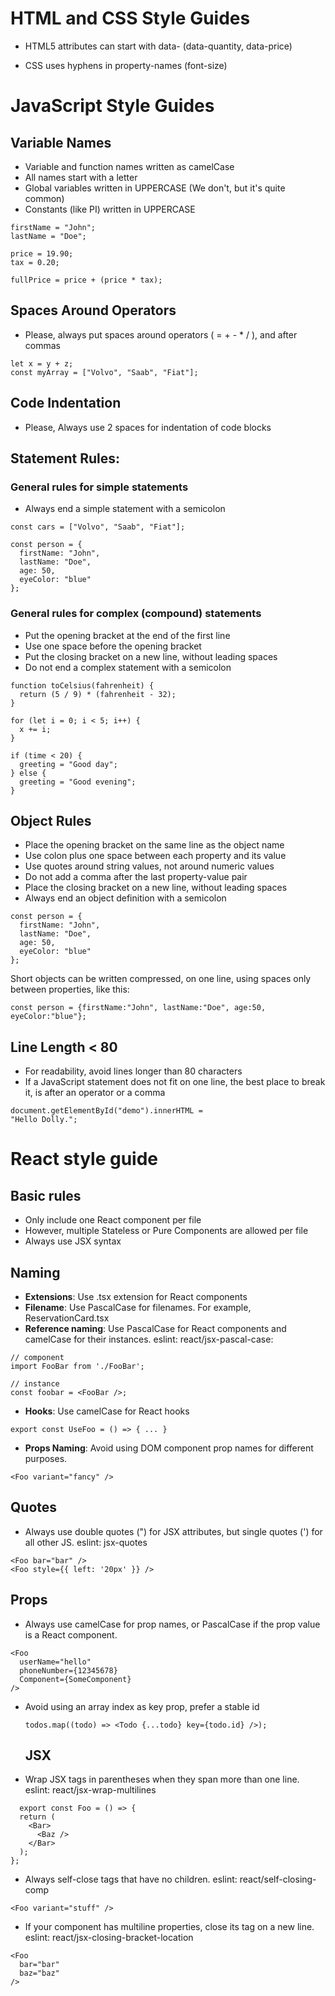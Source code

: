 
# HTML and CSS Style Guides

- HTML5 attributes can start with data- (data-quantity, data-price)

- CSS uses hyphens in property-names (font-size)


# JavaScript Style Guides

## Variable Names

- Variable and function names written as camelCase
- All names start with a letter
- Global variables written in UPPERCASE (We don't, but it's quite common)
- Constants (like PI) written in UPPERCASE

```
firstName = "John";
lastName = "Doe";

price = 19.90;
tax = 0.20;

fullPrice = price + (price * tax);
```

## Spaces Around Operators

- Please, always put spaces around operators ( = + - * / ), and after commas

```
let x = y + z;
const myArray = ["Volvo", "Saab", "Fiat"];
```

## Code Indentation

- Please, Always use 2 spaces for indentation of code blocks

## Statement Rules:

### General rules for simple statements

- Always end a simple statement with a semicolon

```
const cars = ["Volvo", "Saab", "Fiat"];

const person = {
  firstName: "John",
  lastName: "Doe",
  age: 50,
  eyeColor: "blue"
};
```

### General rules for complex (compound) statements

- Put the opening bracket at the end of the first line
- Use one space before the opening bracket
- Put the closing bracket on a new line, without leading spaces
- Do not end a complex statement with a semicolon

```
function toCelsius(fahrenheit) {
  return (5 / 9) * (fahrenheit - 32);
}
```

```
for (let i = 0; i < 5; i++) {
  x += i;
}
```

```
if (time < 20) {
  greeting = "Good day";
} else {
  greeting = "Good evening";
}
```

## Object Rules

- Place the opening bracket on the same line as the object name
- Use colon plus one space between each property and its value
- Use quotes around string values, not around numeric values
- Do not add a comma after the last property-value pair
- Place the closing bracket on a new line, without leading spaces
- Always end an object definition with a semicolon

```
const person = {
  firstName: "John",
  lastName: "Doe",
  age: 50,
  eyeColor: "blue"
};
```

Short objects can be written compressed, on one line, using spaces only between properties, like this:

```
const person = {firstName:"John", lastName:"Doe", age:50, eyeColor:"blue"};
```

## Line Length < 80
- For readability, avoid lines longer than 80 characters
- If a JavaScript statement does not fit on one line, the best place to break it, is after an operator or a comma

```
document.getElementById("demo").innerHTML =
"Hello Dolly.";
```


# React style guide

## Basic rules

- Only include one React component per file
 - However, multiple Stateless or Pure Components are allowed per file
- Always use JSX syntax

## Naming

- **Extensions**: Use .tsx extension for React components
- **Filename**: Use PascalCase for filenames. For example, ReservationCard.tsx
- **Reference naming**: Use PascalCase for React components and camelCase for their instances. eslint: react/jsx-pascal-case:

```
// component
import FooBar from './FooBar';

// instance
const foobar = <FooBar />;
```
- **Hooks**: Use camelCase for React hooks
  
```
export const UseFoo = () => { ... }
```

- **Props Naming**: Avoid using DOM component prop names for different purposes.

```
<Foo variant="fancy" />
```

## Quotes

- Always use double quotes (") for JSX attributes, but single quotes (') for all other JS. eslint: jsx-quotes

```
<Foo bar="bar" />
<Foo style={{ left: '20px' }} />
```

## Props

- Always use camelCase for prop names, or PascalCase if the prop value is a React component.
```
<Foo
  userName="hello"
  phoneNumber={12345678}
  Component={SomeComponent}
/>
```

- Avoid using an array index as key prop, prefer a stable id

  ```
  todos.map((todo) => <Todo {...todo} key={todo.id} />);
  ```

  ## JSX

- Wrap JSX tags in parentheses when they span more than one line. eslint: react/jsx-wrap-multilines

```
  export const Foo = () => {
  return (
    <Bar>
      <Baz />
    </Bar>
  );
};
```
- Always self-close tags that have no children. eslint: react/self-closing-comp

```
<Foo variant="stuff" />
```
- If your component has multiline properties, close its tag on a new line. eslint: react/jsx-closing-bracket-location

```
<Foo
  bar="bar"
  baz="baz"
/>
```






